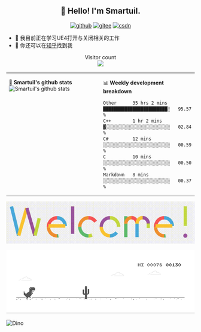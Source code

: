 <h2 align="center">👋 Hello! I'm Smartuil.</h2>
<p align="center">
  <a href="https://github.com/Smartuil"><img src="https://img.shields.io/badge/GitHub-24292e" alt="github"></a>
  <a href="https://gitee.com/smartuil"><img src="https://img.shields.io/badge/Gitee-fe7300" alt="gitee"></a>
  <a href="https://www.zhihu.com/people/Smartuil."><img src="https://img.shields.io/badge/dynamic/json?color=blue&label=%E7%9F%A5%E4%B9%8E%E5%85%B3%E6%B3%A8%E8%80%85&query=%24.data.totalSubs&url=https%3A%2F%2Fapi.spencerwoo.com%2Fsubstats%2F%3Fsource%3Dzhihu%26queryKey%3DSmartuil." alt="csdn"></a>
</p>

- 🔭 我目前正在学习UE4打开与关闭相关的工作
- 🌱 你还可以在[知乎](https://www.zhihu.com/people/Smartuil.)找到我
<!--
- 👯 I’m looking to collaborate on ...
- 🤔 I’m looking for help with ...
- 💬 Ask me about ...
- 📫 How to reach me: ...
- 😄 Pronouns: ...
- ⚡ Fun fact: ...
![Smartuil's github stats](https://github-readme-stats.vercel.app/api?username=smartuil&show_icons=true)
![Dino](https://github.com/Smartuil/Smartuil/blob/master/dino.gif)

![Dino](https://github.com/Smartuil/Smartuil/blob/master/Spiderman.gif)
-->

<p align="center"> 
  Visitor count<br>
  <img src="https://profile-counter.glitch.me/smartuil/count.svg" />
</p>

<table>
<td valign="top" width="50%">

👀 **Smartuil's github stats**
![Smartuil's github stats](https://github-readme-stats.vercel.app/api?username=smartuil&show_icons=true)

</td>
<td valign="top" width="50%">

📊 **Weekly development breakdown**
<!--START_SECTION:waka-->
```text
Other      35 hrs 2 mins   ████████████████████████░   95.57 % 
C++        1 hr 2 mins     ▓░░░░░░░░░░░░░░░░░░░░░░░░   02.84 % 
C#         12 mins         ░░░░░░░░░░░░░░░░░░░░░░░░░   00.59 % 
C          10 mins         ░░░░░░░░░░░░░░░░░░░░░░░░░   00.50 % 
Markdown   8 mins          ░░░░░░░░░░░░░░░░░░░░░░░░░   00.37 % 
```
<!--END_SECTION:waka-->

</td>
</table>

<p align="center">
  <img src="https://github.com/Smartuil/Smartuil/blob/master/welcome.gif?raw=true" alt="github">
</p>

![Dino](https://raw.githubusercontent.com/praveenscience/praveenscience/master/dino.gif)

![Dino](https://github.com/Smartuil/Smartuil/blob/master/1.gif?raw=true)
